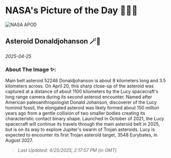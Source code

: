 
# NASA's Picture of the Day 🧑‍🚀💫

  ![NASA APOD](https://apod.nasa.gov/apod/image/2504/final_0798443319_dec.png)
  
  ## Asteroid Donaldjohanson 🪄🌌
  
  _2025-04-25_
  
  ### About The Image ✨: 
  
  Main belt asteroid 52246 Donaldjohanson is about 8 kilometers long and 3.5 kilometers across. On April 20, this sharp close-up of the asteroid was captured at a distance of about 1100 kilometers by the Lucy spacecraft's long range camera during its second asteroid encounter. Named after American paleoanthropologist Donald Johanson, discoverer of the Lucy hominid fossil, the elongated asteroid was likely formed about 150 million years ago from a gentle collision of two smaller bodies creating its characteristic contact binary shape. Launched in October of 2021, the Lucy spacecraft will continue its travels through the main asteroid belt in 2025, but is on its way to explore Jupiter's swarm of Trojan asteroids. Lucy is expected to encounter its first Trojan asteroid target, 3548 Eurybates, in August 2027.
  
  
  
  > _Last Updated: 4/25/2025, 2:17:57 PM (in GMT)_
  